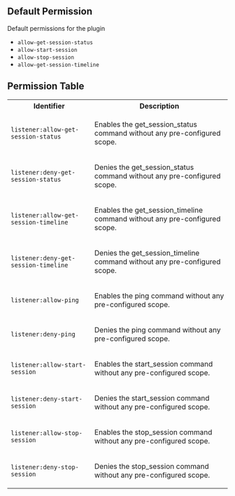 ## Default Permission

Default permissions for the plugin

- `allow-get-session-status`
- `allow-start-session`
- `allow-stop-session`
- `allow-get-session-timeline`

## Permission Table

<table>
<tr>
<th>Identifier</th>
<th>Description</th>
</tr>


<tr>
<td>

`listener:allow-get-session-status`

</td>
<td>

Enables the get_session_status command without any pre-configured scope.

</td>
</tr>

<tr>
<td>

`listener:deny-get-session-status`

</td>
<td>

Denies the get_session_status command without any pre-configured scope.

</td>
</tr>

<tr>
<td>

`listener:allow-get-session-timeline`

</td>
<td>

Enables the get_session_timeline command without any pre-configured scope.

</td>
</tr>

<tr>
<td>

`listener:deny-get-session-timeline`

</td>
<td>

Denies the get_session_timeline command without any pre-configured scope.

</td>
</tr>

<tr>
<td>

`listener:allow-ping`

</td>
<td>

Enables the ping command without any pre-configured scope.

</td>
</tr>

<tr>
<td>

`listener:deny-ping`

</td>
<td>

Denies the ping command without any pre-configured scope.

</td>
</tr>

<tr>
<td>

`listener:allow-start-session`

</td>
<td>

Enables the start_session command without any pre-configured scope.

</td>
</tr>

<tr>
<td>

`listener:deny-start-session`

</td>
<td>

Denies the start_session command without any pre-configured scope.

</td>
</tr>

<tr>
<td>

`listener:allow-stop-session`

</td>
<td>

Enables the stop_session command without any pre-configured scope.

</td>
</tr>

<tr>
<td>

`listener:deny-stop-session`

</td>
<td>

Denies the stop_session command without any pre-configured scope.

</td>
</tr>
</table>
